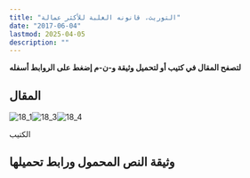 ```yaml
---
title: "التوريث، قانونه الغلبة للأكثر عمالة"
date: "2017-06-04"
lastmod: 2025-04-05
description: ""
---
```

**لتصفح المقال في كتيب أو لتحميل وثيقة و-ن-م إضغط على الروابط أسفله**

## المقال

![18_1](https://abouyaarebmarzouki.wordpress.com/wp-content/uploads/2017/06/18_1.png?w=648)![18_3](https://abouyaarebmarzouki.wordpress.com/wp-content/uploads/2017/06/18_3.png?w=648)![18_4](https://abouyaarebmarzouki.wordpress.com/wp-content/uploads/2017/06/18_4.png?w=648)

الكتيب

## وثيقة النص المحمول ورابط تحميلها

###
